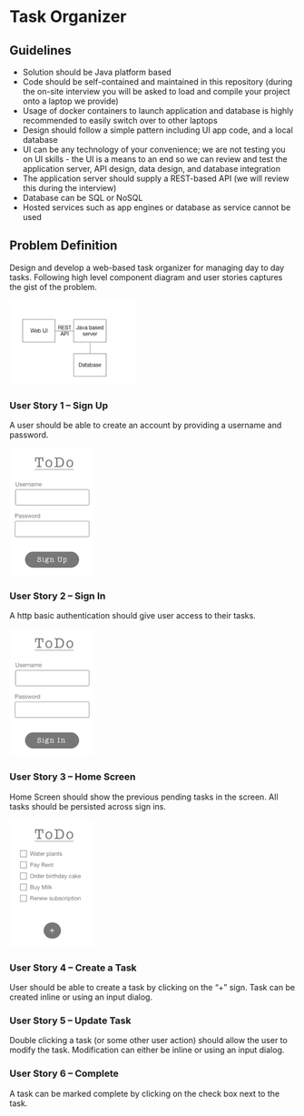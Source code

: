 # Task Organizer

## Guidelines
- Solution should be Java platform based
- Code should be self-contained and maintained in this repository (during the on-site interview you will be asked to load and compile your project onto a laptop we provide)
- Usage of docker containers to launch application and database is highly recommended to easily switch over to other laptops
- Design should follow a simple pattern including UI app code, and a local database
- UI can be any technology of your convenience; we are not testing you on UI skills - the UI is a means to an end so we can review and test the application server, API design, data design, and database integration
- The application server should supply a REST-based API (we will review this during the interview)
- Database can be SQL or NoSQL
- Hosted services such as app engines or database as service cannot be used

## Problem Definition

Design and develop a web-based task organizer for managing day to day tasks. Following high level component diagram and user stories captures the gist of the problem.

![Components](images/comp.png)

### User Story 1 – Sign Up

A user should be able to create an account by providing a username and password. 

![Sign Up](images/sign-up.png)

### User Story 2 – Sign In

A http basic authentication should give user access to their tasks.

![Sign In](images/sign-in.png)

### User Story 3 – Home Screen

Home Screen should show the previous pending tasks in the screen. All tasks should be persisted across sign ins.

![Home](images/home.png)

### User Story 4 – Create a Task
User should be able to create a task by clicking on the “+” sign. Task can be created inline or using an input dialog.

### User Story 5 – Update Task
Double clicking a task (or some other user action) should allow the user to modify the task. Modification can either be inline or using an input dialog.

### User Story 6 – Complete
A task can be marked complete by clicking on the check box next to the task.
